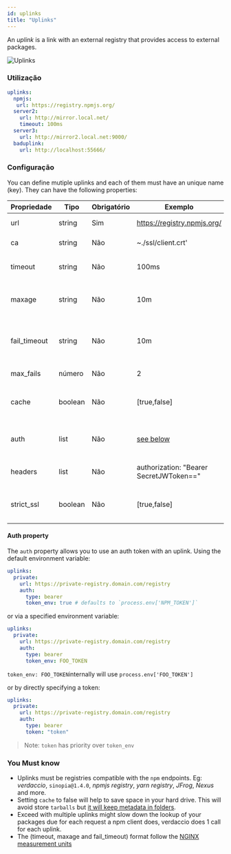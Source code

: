 ```yaml
---
id: uplinks
title: "Uplinks"
---
```


An *uplink* is a link with an external registry that provides access to external packages.

![Uplinks](https://user-images.githubusercontent.com/558752/52976233-fb0e3980-33c8-11e9-8eea-5415e6018144.png)

### Utilização

```yaml
uplinks:
  npmjs:
   url: https://registry.npmjs.org/
  server2:
    url: http://mirror.local.net/
    timeout: 100ms
  server3:
    url: http://mirror2.local.net:9000/
  baduplink:
    url: http://localhost:55666/
```

### Configuração

You can define mutiple uplinks and each of them must have an unique name (key). They can have the following properties:

| Propriedade  | Tipo    | Obrigatório | Exemplo                                 | Suporte  | Descrição                                                                                                                  | Padrão     |
| ------------ | ------- | ----------- | --------------------------------------- | -------- | -------------------------------------------------------------------------------------------------------------------------- | ---------- |
| url          | string  | Sim         | https://registry.npmjs.org/             | completo | The registry url                                                                                                           | npmjs      |
| ca           | string  | Não         | ~./ssl/client.crt'                      | completo | SSL path certificate                                                                                                       | No default |
| timeout      | string  | Não         | 100ms                                   | completo | set new timeout for the request                                                                                            | 30s        |
| maxage       | string  | Não         | 10m                                     | completo | the time threshold to the cache is valid                                                                                   | 2m         |
| fail_timeout | string  | Não         | 10m                                     | completo | defines max time when a request becomes a failure                                                                          | 5m         |
| max_fails    | número  | Não         | 2                                       | completo | limit maximun failure request                                                                                              | 2          |
| cache        | boolean | Não         | [true,false]                            | >= 2.1   | cache all remote tarballs in storage                                                                                       | true       |
| auth         | list    | Não         | [see below](uplinks.md#auth-property)   | >= 2.5   | assigns the header 'Authorization' [more info](http://blog.npmjs.org/post/118393368555/deploying-with-npm-private-modules) | disabled   |
| headers      | list    | Não         | authorization: "Bearer SecretJWToken==" | completo | list of custom headers for the uplink                                                                                      | disabled   |
| strict_ssl   | boolean | Não         | [true,false]                            | >= 3.0   | If true, requires SSL certificates be valid.                                                                               | true       |

#### Auth property

The `auth` property allows you to use an auth token with an uplink. Using the default environment variable:

```yaml
uplinks:
  private:
    url: https://private-registry.domain.com/registry
    auth:
      type: bearer
      token_env: true # defaults to `process.env['NPM_TOKEN']`
```

or via a specified environment variable:

```yaml
uplinks:
  private:
    url: https://private-registry.domain.com/registry
    auth:
      type: bearer
      token_env: FOO_TOKEN
```

`token_env: FOO_TOKEN`internally will use `process.env['FOO_TOKEN']`

or by directly specifying a token:

```yaml
uplinks:
  private:
    url: https://private-registry.domain.com/registry
    auth:
      type: bearer
      token: "token"
```

> Note: `token` has priority over `token_env`

### You Must know

* Uplinks must be registries compatible with the `npm` endpoints. Eg: *verdaccio*, `sinopia@1.4.0`, *npmjs registry*, *yarn registry*, *JFrog*, *Nexus* and more.
* Setting `cache` to false will help to save space in your hard drive. This will avoid store `tarballs` but [it will keep metadata in folders](https://github.com/verdaccio/verdaccio/issues/391).
* Exceed with multiple uplinks might slow down the lookup of your packages due for each request a npm client does, verdaccio does 1 call for each uplink.
* The (timeout, maxage and fail_timeout) format follow the [NGINX measurement units](http://nginx.org/en/docs/syntax.html)